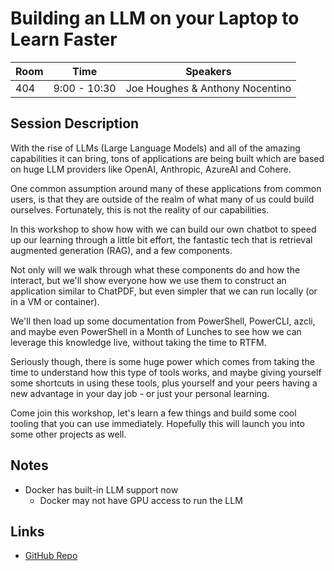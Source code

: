 # Building an LLM on your Laptop to Learn Faster

| Room | Time | Speakers |
|------|------|---------|
| 404 | 9:00 - 10:30 | Joe Houghes & Anthony Nocentino |

## Session Description

With the rise of LLMs (Large Language Models) and all of the amazing capabilities it can bring, tons of applications are being built which are based on huge LLM providers like OpenAI, Anthropic, AzureAI and Cohere.

One common assumption around many of these applications from common users, is that they are outside of the realm of what many of us could build ourselves. Fortunately, this is not the reality of our capabilities.

In this workshop to show how with we can build our own chatbot to speed up our learning through a little bit effort, the fantastic tech that is retrieval augmented generation (RAG), and a few components.

Not only will we walk through what these components do and how the interact, but we'll show everyone how we use them to construct an application similar to ChatPDF, but even simpler that we can run locally (or in a VM or container).

We'll then load up some documentation from PowerShell, PowerCLI, azcli, and maybe even PowerShell in a Month of Lunches to see how we can leverage this knowledge live, without taking the time to RTFM.

Seriously though, there is some huge power which comes from taking the time to understand how this type of tools works, and maybe giving yourself some shortcuts in using these tools, plus yourself and your peers having a new advantage in your day job - or just your personal learning.

Come join this workshop, let's learn a few things and build some cool tooling that you can use immediately. Hopefully this will launch you into some other projects as well.

## Notes

- Docker has built-in LLM support now
  - Docker may not have GPU access to run the LLM

## Links

- [GitHub Repo](https://github.com/nocentino/building-an-llm-on-your-laptop)
